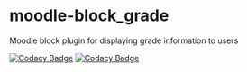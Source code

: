 # moodle-block_grade

Moodle block plugin for displaying grade information to users

[![Codacy Badge](https://app.codacy.com/project/badge/Grade/86f12d968cae4456b53e676dfe8d49c6)](https://app.codacy.com/gh/genius257/moodle-block_grade/dashboard?utm_source=gh&utm_medium=referral&utm_content=&utm_campaign=Badge_grade)
[![Codacy Badge](https://app.codacy.com/project/badge/Coverage/86f12d968cae4456b53e676dfe8d49c6)](https://app.codacy.com/gh/genius257/moodle-block_grade/dashboard?utm_source=gh&utm_medium=referral&utm_content=&utm_campaign=Badge_coverage)
